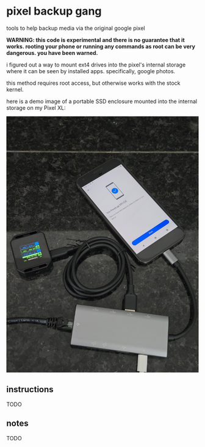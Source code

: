 # pixel backup gang

tools to help backup media via the original google pixel

**WARNING: this code is experimental and there is no guarantee that it works. rooting your phone or running any commands as root can be very dangerous. you have been warned.**

i figured out a way to mount ext4 drives into the pixel's internal storage where it can be seen by installed apps. specifically, google photos.

this method requires root access, but otherwise works with the stock kernel.

here is a demo image of a portable SSD enclosure mounted into the internal storage on my Pixel XL:

![image](assets/demo.jpg)

## instructions
TODO
## notes
TODO
